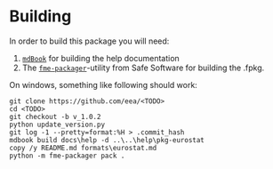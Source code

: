 # Building
In order to build this package you will need:

1. [`mdBook`](https://rust-lang.github.io/mdBook/) for building the help documentation
1. The [`fme-packager`](https://github.com/safesoftware/fme-packager)-utility from Safe Software for building the .fpkg.
    

On windows, something like following should work:

```
git clone https://github.com/eea/<TODO>
cd <TODO>
git checkout -b v_1.0.2
python update_version.py
git log -1 --pretty=format:%H > .commit_hash
mdbook build docs\help -d ..\..\help\pkg-eurostat
copy /y README.md formats\eurostat.md
python -m fme-packager pack . 
```



